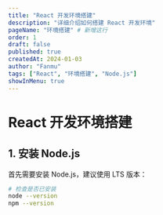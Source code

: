 ```yaml
---
title: "React 开发环境搭建"
description: "详细介绍如何搭建 React 开发环境"
pageName: "环境搭建" # 新增这行
order: 1
draft: false
published: true
createdAt: 2024-01-03
author: "Fanmu"
tags: ["React", "环境搭建", "Node.js"]
showInMenu: true
---
```


# React 开发环境搭建

## 1. 安装 Node.js

首先需要安装 Node.js，建议使用 LTS 版本：

```bash
# 检查是否已安装
node --version
npm --version
```
